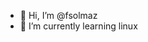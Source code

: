 - 👋 Hi, I’m @fsolmaz
- 🌱 I’m currently learning linux

<!---
fsolmaz/fsolmaz is a ✨ special ✨ repository because its `README.md` (this file) appears on your GitHub profile.
You can click the Preview link to take a look at your changes.
--->
